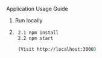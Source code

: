Application Usage Guide

1. Run locally
2. ```bash
    2.1 npm install
    2.2 npm start

    (Visit http://localhost:3000)